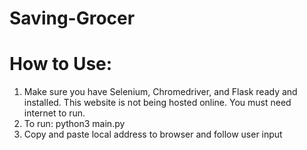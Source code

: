# Saving-Grocer

# How to Use:
1. Make sure you have Selenium, Chromedriver, and Flask ready and installed. This website is not being hosted online. You must need internet to run. 
2. To run: python3 main.py
3. Copy and paste local address to browser and follow user input

